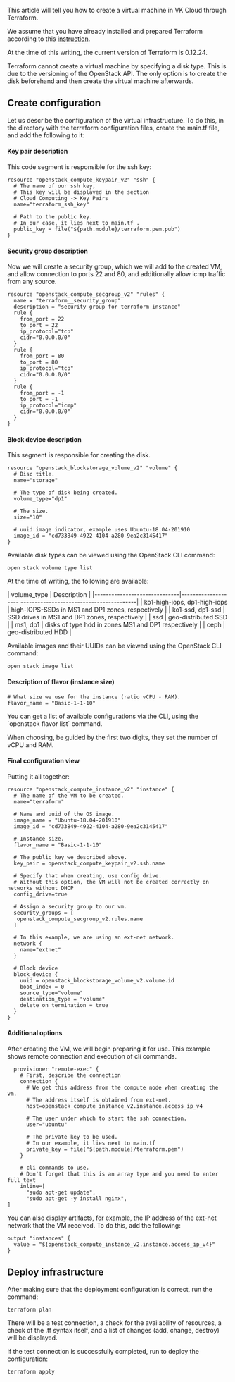 This article will tell you how to create a virtual machine in VK Cloud through Terraform.

We assume that you have already installed and prepared Terraform according to this [instruction](/ru/manage/terraform/quick-start).

<warn>

At the time of this writing, the current version of Terraform is 0.12.24.

Terraform cannot create a virtual machine by specifying a disk type. This is due to the versioning of the OpenStack API. The only option is to create the disk beforehand and then create the virtual machine afterwards.

</warn>

## Create configuration

Let us describe the configuration of the virtual infrastructure. To do this, in the directory with the terraform configuration files, create the main.tf file, and add the following to it:

#### Key pair description

This code segment is responsible for the ssh key:

```
resource "openstack_compute_keypair_v2" "ssh" {
  # The name of our ssh key,
  # This key will be displayed in the section
  # Cloud Computing -> Key Pairs
  name="terraform_ssh_key"

  # Path to the public key.
  # In our case, it lies next to main.tf .
  public_key = file("${path.module}/terraform.pem.pub")
}
```

#### Security group description

Now we will create a security group, which we will add to the created VM, and allow connection to ports 22 and 80, and additionally allow icmp traffic from any source.

```
resource "openstack_compute_secgroup_v2" "rules" {
  name = "terraform__security_group"
  description = "security group for terraform instance"
  rule {
    from_port = 22
    to_port = 22
    ip_protocol="tcp"
    cidr="0.0.0.0/0"
  }
  rule {
    from_port = 80
    to_port = 80
    ip_protocol="tcp"
    cidr="0.0.0.0/0"
  }
  rule {
    from_port = -1
    to_port = -1
    ip_protocol="icmp"
    cidr="0.0.0.0/0"
  }
}
```

#### Block device description

This segment is responsible for creating the disk.

```
resource "openstack_blockstorage_volume_v2" "volume" {
  # Disc title.
  name="storage"

  # The type of disk being created.
  volume_type="dp1"

  # The size.
  size="10"

  # uuid image indicator, example uses Ubuntu-18.04-201910
  image_id = "cd733849-4922-4104-a280-9ea2c3145417"
}
```

Available disk types can be viewed using the OpenStack CLI command:

```
open stack volume type list
```

At the time of writing, the following are available:

| volume_type | Description |
|------------------------------|-------------------- -----------------------------------------|
| ko1-high-iops, dp1-high-iops | high-IOPS-SSDs in MS1 ​​and DP1 zones, respectively |
| ko1-ssd, dp1-ssd | SSD drives in MS1 ​​and DP1 zones, respectively |
| ssd | geo-distributed SSD |
| ms1, dp1 | disks of type hdd in zones MS1 and DP1 respectively |
| ceph | geo-distributed HDD |

Available images and their UUIDs can be viewed using the OpenStack CLI command:

```
open stack image list
```

#### Description of flavor (instance size)

```
# What size we use for the instance (ratio vCPU - RAM).
flavor_name = "Basic-1-1-10"
```

You can get a list of available configurations via the CLI, using the \`openstack flavor list\` command.

When choosing, be guided by the first two digits, they set the number of vCPU and RAM.

#### Final configuration view

Putting it all together:

```
resource "openstack_compute_instance_v2" "instance" {
  # The name of the VM to be created.
  name="terraform"

  # Name and uuid of the OS image.
  image_name = "Ubuntu-18.04-201910"
  image_id = "cd733849-4922-4104-a280-9ea2c3145417"

  # Instance size.
  flavor_name = "Basic-1-1-10"

  # The public key we described above.
  key_pair = openstack_compute_keypair_v2.ssh.name

  # Specify that when creating, use config drive.
  # Without this option, the VM will not be created correctly on networks without DHCP
  config_drive=true

  # Assign a security group to our vm.
  security_groups = [
   openstack_compute_secgroup_v2.rules.name
  ]

  # In this example, we are using an ext-net network.
  network {
    name="extnet"
  }

  # Block device
  block_device {
    uuid = openstack_blockstorage_volume_v2.volume.id
    boot_index = 0
    source_type="volume"
    destination_type = "volume"
    delete_on_termination = true
  }
}
```

#### Additional options

After creating the VM, we will begin preparing it for use. This example shows remote connection and execution of cli commands.

```
  provisioner "remote-exec" {
    # First, describe the connection
    connection {
      # We get this address from the compute node when creating the vm.
      # The address itself is obtained from ext-net.
      host=openstack_compute_instance_v2.instance.access_ip_v4

      # The user under which to start the ssh connection.
      user="ubuntu"

      # The private key to be used.
      # In our example, it lies next to main.tf
      private_key = file("${path.module}/terraform.pem")
    }

    # cli commands to use.
    # Don't forget that this is an array type and you need to enter full text
    inline=[
      "sudo apt-get update",
      "sudo apt-get -y install nginx",
]

```

You can also display artifacts, for example, the IP address of the ext-net network that the VM received. To do this, add the following:

```
output "instances" {
  value = "${openstack_compute_instance_v2.instance.access_ip_v4}"
}
```

## Deploy infrastructure

After making sure that the deployment configuration is correct, run the command:

```
terraform plan
```

There will be a test connection, a check for the availability of resources, a check of the .tf syntax itself, and a list of changes (add, change, destroy) will be displayed.

If the test connection is successfully completed, run to deploy the configuration:

```
terraform apply
```
